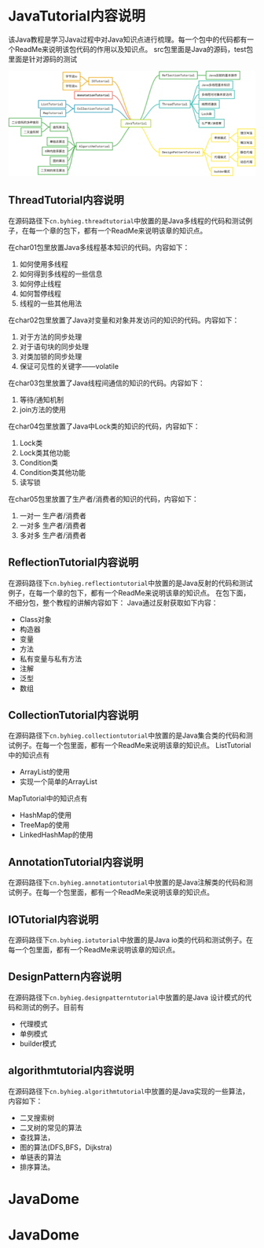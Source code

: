 # JavaTutorial内容说明
该Java教程是学习Java过程中对Java知识点进行梳理。每一个包中的代码都有一个ReadMe来说明该包代码的作用以及知识点。
src包里面是Java的源码，test包里面是针对源码的测试

![Alt text](images/JavaTutorial目录.png)

## ThreadTutorial内容说明
在源码路径下`cn.byhieg.threadtutorial`中放置的是Java多线程的代码和测试例子，在每一个章的包下，都有一个ReadMe来说明该章的知识点。

在char01包里放置Java多线程基本知识的代码。内容如下：

1. 如何使用多线程
2. 如何得到多线程的一些信息
3. 如何停止线程
4. 如何暂停线程
5. 线程的一些其他用法

在char02包里放置了Java对变量和对象并发访问的知识的代码。内容如下：

1. 对于方法的同步处理
2. 对于语句块的同步处理
3. 对类加锁的同步处理
4. 保证可见性的关键字——volatile

在char03包里放置了Java线程间通信的知识的代码。内容如下：

1. 等待/通知机制
2. join方法的使用

在char04包里放置了Java中Lock类的知识的代码，内容如下：

1. Lock类
2. Lock类其他功能
3. Condition类
4. Condition类其他功能
5. 读写锁

在char05包里放置了生产者/消费者的知识的代码，内容如下：

1. 一对一 生产者/消费者
2. 一对多 生产者/消费者
3. 多对多 生产者/消费者

## ReflectionTutorial内容说明
在源码路径下`cn.byhieg.reflectiontutorial`中放置的是Java反射的代码和测试例子，在每一个章的包下，都有一个ReadMe来说明该章的知识点。
在包下面，不细分包，整个教程的讲解内容如下：
Java通过反射获取如下内容：

- Class对象
- 构造器
- 变量
- 方法
- 私有变量与私有方法
- 注解
- 泛型
- 数组

## CollectionTutorial内容说明
在源码路径下`cn.byhieg.collectiontutorial`中放置的是Java集合类的代码和测试例子。在每一个包里面，都有一个ReadMe来说明该章的知识点。
ListTutorial中的知识点有

- ArrayList的使用
- 实现一个简单的ArrayList

MapTutorial中的知识点有

- HashMap的使用
- TreeMap的使用
- LinkedHashMap的使用

## AnnotationTutorial内容说明

在源码路径下`cn.byhieg.annotationtutorial`中放置的是Java注解类的代码和测试例子。在每一个包里面，都有一个ReadMe来说明该章的知识点。


## IOTutorial内容说明

在源码路径下`cn.byhieg.iotutorial`中放置的是Java io类的代码和测试例子。在每一个包里面，都有一个ReadMe来说明该章的知识点。

## DesignPattern内容说明

在源码路径下`cn.byhieg.designpatterntutorial`中放置的是Java 设计模式的代码和测试的例子。目前有

- 代理模式
- 单例模式
- builder模式

## algorithmtutorial内容说明

在源码路径下`cn.byhieg.algorithmtutorial`中放置的是Java实现的一些算法，内容如下：

- 二叉搜索树
- 二叉树的常见的算法
- 查找算法，
- 图的算法(DFS,BFS，Dijkstra)
- 单链表的算法
- 排序算法。

# JavaDome
# JavaDome
